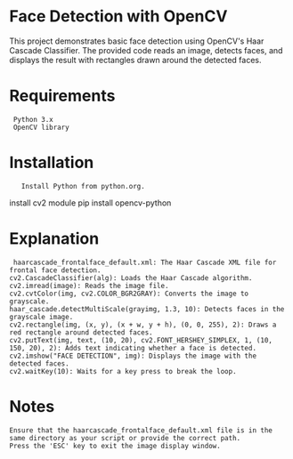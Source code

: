 # Face Detection with OpenCV

This project demonstrates basic face detection using OpenCV's Haar Cascade Classifier. The provided code reads an image, detects faces, and displays the result with rectangles drawn around the detected faces.

# Requirements
     Python 3.x
     OpenCV library
# Installation
       Install Python from python.org.
   install cv2 module
        pip install opencv-python
# Explanation
     haarcascade_frontalface_default.xml: The Haar Cascade XML file for frontal face detection.
    cv2.CascadeClassifier(alg): Loads the Haar Cascade algorithm.
    cv2.imread(image): Reads the image file.
    cv2.cvtColor(img, cv2.COLOR_BGR2GRAY): Converts the image to grayscale.
    haar_cascade.detectMultiScale(grayimg, 1.3, 10): Detects faces in the grayscale image.
    cv2.rectangle(img, (x, y), (x + w, y + h), (0, 0, 255), 2): Draws a red rectangle around detected faces.
    cv2.putText(img, text, (10, 20), cv2.FONT_HERSHEY_SIMPLEX, 1, (10, 150, 20), 2): Adds text indicating whether a face is detected.
    cv2.imshow("FACE DETECTION", img): Displays the image with the detected faces.
    cv2.waitKey(10): Waits for a key press to break the loop.
# Notes

    Ensure that the haarcascade_frontalface_default.xml file is in the same directory as your script or provide the correct path.
    Press the 'ESC' key to exit the image display window.

